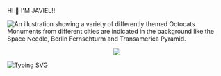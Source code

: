 HI 👋 I'M JAVIEL!!

![An illustration showing a variety of differently themed Octocats. Monuments from different cities are indicated in the background like the Space Needle, Berlin Fernsehturm and Transamerica Pyramid.](https://i.ibb.co/h1TdTKg9/IMG-20250228-WA0044.jpg)

<p align="center">
  <a href="https://github.com/khrlmstfa/readme-typing-svg"><img src="https://readme-typing-svg.herokuapp.com?lines=𝐈𝐦+𝐣𝐮𝐬𝐭+𝐍𝐨𝐨𝐛;𝐁𝐮𝐭+𝐈+𝐖𝐢𝐥𝐥+𝐊𝐞𝐞𝐩+𝐋𝐞𝐚𝐫𝐧𝐢𝐦𝐠;𝐈%20|%20𝐋𝐢𝐤𝐞%20|%20𝐂𝐨𝐝𝐢𝐧𝐠%20:);𝐥𝐞𝐭'𝐬%20𝐬𝐭𝐮𝐝𝐲;𝐓𝐨𝐠𝐞𝐭𝐡𝐞𝐫%2😊%20:)%20:)&center=true&width=500&height=50"></a>
</p>





[![Typing SVG](https://readme-typing-svg.demolab.com?font=BLACK+OPS&pause=1000&color=F70000&center=true&vCenter=true&width=435&lines=JAVIEL+ALWAYS+AVAILABLE+.......;LOVE+YOU+POP_KID_+DEV.......;+ALWAYS+IN+MY+HEART%F0%9F%AB%82%E2%9D%A4%EF%B8%8F%F0%9F%A6%8B;+)](https://git.io/typing-svg)
